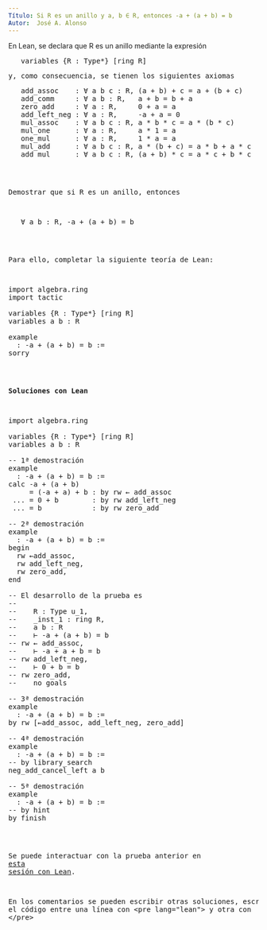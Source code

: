 ```yaml
---
Título: Si R es un anillo y a, b ∈ R, entonces -a + (a + b) = b
Autor:  José A. Alonso
---
```


En Lean, se declara que R es un anillo mediante la expresión
<pre lang="text">
   variables {R : Type*} [ring R]
<pre lang="text">
y, como consecuencia, se tienen los siguientes axiomas
<pre lang="text">
   add_assoc    : ∀ a b c : R, (a + b) + c = a + (b + c)
   add_comm     : ∀ a b : R,   a + b = b + a
   zero_add     : ∀ a : R,     0 + a = a
   add_left_neg : ∀ a : R,     -a + a = 0
   mul_assoc    : ∀ a b c : R, a * b * c = a * (b * c)
   mul_one      : ∀ a : R,     a * 1 = a
   one_mul      : ∀ a : R,     1 * a = a
   mul_add      : ∀ a b c : R, a * (b + c) = a * b + a * c
   add_mul      : ∀ a b c : R, (a + b) * c = a * c + b * c
</pre>

Demostrar que si R es un anillo, entonces
<pre lang="text">
   ∀ a b : R, -a + (a + b) = b
</pre>

Para ello, completar la siguiente teoría de Lean:

<pre lang="lean">
import algebra.ring
import tactic

variables {R : Type*} [ring R]
variables a b : R

example
  : -a + (a + b) = b :=
sorry
</pre>

<b>Soluciones con Lean</b>

<pre lang="lean">
import algebra.ring

variables {R : Type*} [ring R]
variables a b : R

-- 1ª demostración
example
  : -a + (a + b) = b :=
calc -a + (a + b)
     = (-a + a) + b : by rw ← add_assoc
 ... = 0 + b        : by rw add_left_neg
 ... = b            : by rw zero_add

-- 2ª demostración
example
  : -a + (a + b) = b :=
begin
  rw ←add_assoc,
  rw add_left_neg,
  rw zero_add,
end

-- El desarrollo de la prueba es
--
--    R : Type u_1,
--    _inst_1 : ring R,
--    a b : R
--    ⊢ -a + (a + b) = b
-- rw ← add_assoc,
--    ⊢ -a + a + b = b
-- rw add_left_neg,
--    ⊢ 0 + b = b
-- rw zero_add,
--    no goals

-- 3ª demostración
example
  : -a + (a + b) = b :=
by rw [←add_assoc, add_left_neg, zero_add]

-- 4ª demostración
example
  : -a + (a + b) = b :=
-- by library_search
neg_add_cancel_left a b

-- 5ª demostración
example
  : -a + (a + b) = b :=
-- by hint
by finish
</pre>

Se puede interactuar con la prueba anterior en <a href="https://leanprover-community.github.io/lean-web-editor/#url=https://raw.githubusercontent.com/jaalonso/Calculemus/main/src/Opuesto_se_cancela_con_la_suma_por_la_izquierda.lean" rel="noopener noreferrer" target="_blank">esta sesión con Lean</a>.

En los comentarios se pueden escribir otras soluciones, escribiendo el código entre una línea con &#60;pre lang=&quot;lean&quot;&#62; y otra con &#60;/pre&#62;
